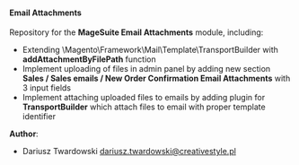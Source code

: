 #### Email Attachments

Repository for the **MageSuite Email Attachments** module, including:

 - Extending \Magento\Framework\Mail\Template\TransportBuilder with **addAttachmentByFilePath** function
 - Implement uploading of files in admin panel by adding new section **Sales / Sales emails / New Order Confirmation Email Attachments** with 3 input fields
 - Implement attaching uploaded files to emails by adding plugin for **TransportBuilder** which attach files to email with proper template identifier
 
 **Author**:
 
  - Dariusz Twardowski <dariusz.twardowski@creativestyle.pl>